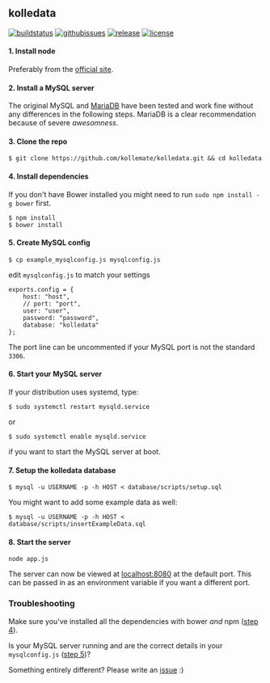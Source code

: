 ## kolledata

[![buildstatus](http://img.shields.io/travis/kollemate/kolledata.svg?style=flat)](https://travis-ci.org/kollemate/kolledata)
[![githubissues](http://img.shields.io/github/issues/kollemate/kolledata.svg?style=flat)](https://github.com/kollemate/kolledata/issues)
[![release](http://img.shields.io/github/release/kollemate/kolledata.svg?style=flat)](https://github.com/kollemate/kolledata/releases)
[![license](http://img.shields.io/badge/license-MIT-blue.svg?style=flat)](https://raw.githubusercontent.com/kollemate/kolledata/master/LICENSE)

#### 1. Install node

Preferably from the [official site](http://nodejs.org/download/).

#### 2. Install a MySQL server

The original MySQL and [MariaDB](https://mariadb.org/) have been tested and work fine without any differences in the following steps. MariaDB is a clear recommendation because of severe *awesomness*.

#### 3. Clone the repo

```
$ git clone https://github.com/kollemate/kolledata.git && cd kolledata
```

#### 4. Install dependencies

If you don't have Bower installed you might need to run ```sudo npm install -g bower``` first.

```
$ npm install
$ bower install
```

#### 5. Create MySQL config

```
$ cp example_mysqlconfig.js mysqlconfig.js
```

edit ```mysqlconfig.js``` to match your settings

```
exports.config = {
    host: "host",
    // port: "port",
    user: "user",
    password: "password",
    database: "kolledata"
};
```

The port line can be uncommented if your MySQL port is not the standard `3306`.

#### 6. Start your MySQL server

If your distribution uses systemd, type:

```
$ sudo systemctl restart mysqld.service
```

or


```
$ sudo systemctl enable mysqld.service
```
if you want to start the MySQL server at boot.


#### 7. Setup the kolledata database

```
$ mysql -u USERNAME -p -h HOST < database/scripts/setup.sql
```

You might want to add some example data as well:

```
$ mysql -u USERNAME -p -h HOST < database/scripts/insertExampleData.sql
```

#### 8. Start the server

```
node app.js
```

The server can now be viewed at [localhost:8080](localhost:8080) at the default port. This can be passed in as an environment variable if you want a different port.

### Troubleshooting

Make sure you've installed all the dependencies with bower *and* npm ([step 4](#4-install-dependencies)).

Is your MySQL server running and are the correct details in your `mysqlconfig.js` ([step 5](#5-create-mysql-config))?

Something entirely different? Please write an [issue](https://github.com/kollemate/kolledata/issues) :)

